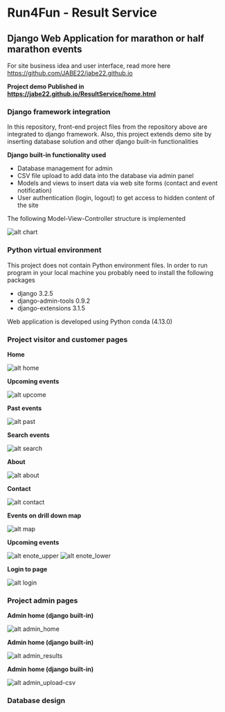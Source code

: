 # Run4Fun - Result Service
## Django Web Application for marathon or half marathon events

For site business idea and user interface, read more here https://github.com/JABE22/jabe22.github.io

**Project demo Published in https://jabe22.github.io/ResultService/home.html**

### Django framework integration

In this repository, front-end project files from the repository above are integrated to django framework. Also, this project extends demo site by inserting database solution and other django built-in functionalities

**Django built-in functionality used**
- Database management for admin
- CSV file upload to add data into the database via admin panel
- Models and views to insert data via web site forms (contact and event notification)
- User authentication (login, logout) to get access to hidden content of the site

The following Model-View-Controller structure is implemented

![alt chart](https://bmu-verlag.de/wp-content/uploads/image1-6.png)

### Python virtual environment

This project does not contain Python environment files. In order to run program in your local machine you probably need to install the following packages
* django 3.2.5
* django-admin-tools 0.9.2
* django-extensions 3.1.5

Web application is developed using Python conda (4.13.0)

### Project visitor and customer pages

**Home**

![alt home](https://raw.githubusercontent.com/JABE22/Run4Fun/master/run4fun/ProjectImages/Home.JPG)

**Upcoming events**

![alt upcome](https://raw.githubusercontent.com/JABE22/Run4Fun/master/run4fun/ProjectImages/Upcome.JPG)

**Past events**

![alt past](https://raw.githubusercontent.com/JABE22/Run4Fun/master/run4fun/ProjectImages/Past.JPG)

**Search events**

![alt search](https://raw.githubusercontent.com/JABE22/Run4Fun/master/run4fun/ProjectImages/Search.JPG)

**About**

![alt about](https://raw.githubusercontent.com/JABE22/Run4Fun/master/run4fun/ProjectImages/About.JPG)

**Contact**

![alt contact](https://raw.githubusercontent.com/JABE22/Run4Fun/master/run4fun/ProjectImages/Contact.JPG)

**Events on drill down map**

![alt map](https://raw.githubusercontent.com/JABE22/Run4Fun/master/run4fun/ProjectImages/Map.JPG)

**Upcoming events**

![alt enote_upper](https://raw.githubusercontent.com/JABE22/Run4Fun/master/run4fun/ProjectImages/Enote.JPG)
![alt enote_lower](https://raw.githubusercontent.com/JABE22/Run4Fun/master/run4fun/ProjectImages/Enote2.JPG)

**Login to page**

![alt login](https://raw.githubusercontent.com/JABE22/Run4Fun/master/run4fun/ProjectImages/Login.JPG)

### Project admin pages

**Admin home (django built-in)**

![alt admin_home](https://raw.githubusercontent.com/JABE22/Run4Fun/master/run4fun/ProjectImages/Admin_home.JPG)

**Admin home (django built-in)**

![alt admin_results](https://raw.githubusercontent.com/JABE22/Run4Fun/master/run4fun/ProjectImages/Admin_results.JPG)

**Admin home (django built-in)**

![alt admin_upload-csv](https://raw.githubusercontent.com/JABE22/Run4Fun/master/run4fun/ProjectImages/Admin_upload-csv.JPG)


### Database design
